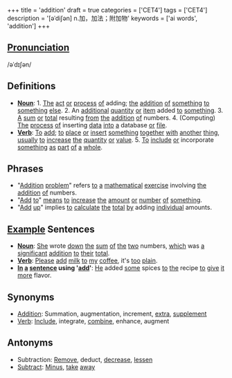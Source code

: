 +++
title = 'addition'
draft = true
categories = ['CET4']
tags = ['CET4']
description = '[əˈdi∫ən] n.加，加法；附加物'
keywords = ['ai words', 'addition']
+++

## [Pronunciation](/post/pronunciation/)
/əˈdɪʃən/

## Definitions
- **[Noun](/post/noun/)**: 1. [The](/post/the/) [act](/post/act/) [or](/post/or/) [process](/post/process/) [of](/post/of/) adding; [the](/post/the/) [addition](/post/addition/) [of](/post/of/) [something](/post/something/) [to](/post/to/) [something](/post/something/) [else](/post/else/). 2. An [additional](/post/additional/) [quantity](/post/quantity/) [or](/post/or/) [item](/post/item/) added [to](/post/to/) [something](/post/something/). 3. [A](/post/a/) [sum](/post/sum/) [or](/post/or/) [total](/post/total/) resulting [from](/post/from/) [the](/post/the/) [addition](/post/addition/) [of](/post/of/) numbers. 4. (Computing) [The](/post/the/) [process](/post/process/) [of](/post/of/) inserting [data](/post/data/) [into](/post/into/) [a](/post/a/) database [or](/post/or/) [file](/post/file/).
- **[Verb](/post/verb/)**: [To](/post/to/) [add](/post/add/); [to](/post/to/) [place](/post/place/) [or](/post/or/) [insert](/post/insert/) [something](/post/something/) [together](/post/together/) [with](/post/with/) [another](/post/another/) [thing](/post/thing/), [usually](/post/usually/) [to](/post/to/) [increase](/post/increase/) [the](/post/the/) [quantity](/post/quantity/) [or](/post/or/) [value](/post/value/). 5. [To](/post/to/) [include](/post/include/) [or](/post/or/) incorporate [something](/post/something/) [as](/post/as/) [part](/post/part/) [of](/post/of/) [a](/post/a/) [whole](/post/whole/).

## Phrases
- "[Addition](/post/addition/) [problem](/post/problem/)" refers [to](/post/to/) [a](/post/a/) [mathematical](/post/mathematical/) [exercise](/post/exercise/) involving [the](/post/the/) [addition](/post/addition/) [of](/post/of/) numbers.
- "[Add](/post/add/) [to](/post/to/)" [means](/post/means/) [to](/post/to/) [increase](/post/increase/) [the](/post/the/) [amount](/post/amount/) [or](/post/or/) [number](/post/number/) [of](/post/of/) [something](/post/something/).
- "[Add](/post/add/) [up](/post/up/)" implies [to](/post/to/) [calculate](/post/calculate/) [the](/post/the/) [total](/post/total/) [by](/post/by/) adding [individual](/post/individual/) amounts.

## [Example](/post/example/) Sentences
- **[Noun](/post/noun/)**: [She](/post/she/) wrote [down](/post/down/) [the](/post/the/) [sum](/post/sum/) [of](/post/of/) [the](/post/the/) [two](/post/two/) numbers, [which](/post/which/) was [a](/post/a/) [significant](/post/significant/) [addition](/post/addition/) [to](/post/to/) [their](/post/their/) [total](/post/total/).
- **[Verb](/post/verb/)**: [Please](/post/please/) [add](/post/add/) [milk](/post/milk/) [to](/post/to/) [my](/post/my/) [coffee](/post/coffee/), it's [too](/post/too/) [plain](/post/plain/).
- **[In](/post/in/) [a](/post/a/) [sentence](/post/sentence/) using '[add](/post/add/)'**: [He](/post/he/) added [some](/post/some/) spices [to](/post/to/) [the](/post/the/) recipe [to](/post/to/) [give](/post/give/) [it](/post/it/) [more](/post/more/) flavor.

## Synonyms
- [Addition](/post/addition/): Summation, augmentation, increment, [extra](/post/extra/), [supplement](/post/supplement/)
- [Verb](/post/verb/): [Include](/post/include/), integrate, [combine](/post/combine/), enhance, augment

## Antonyms
- Subtraction: [Remove](/post/remove/), deduct, [decrease](/post/decrease/), [lessen](/post/lessen/)
- [Subtract](/post/subtract/): [Minus](/post/minus/), [take](/post/take/) [away](/post/away/)
